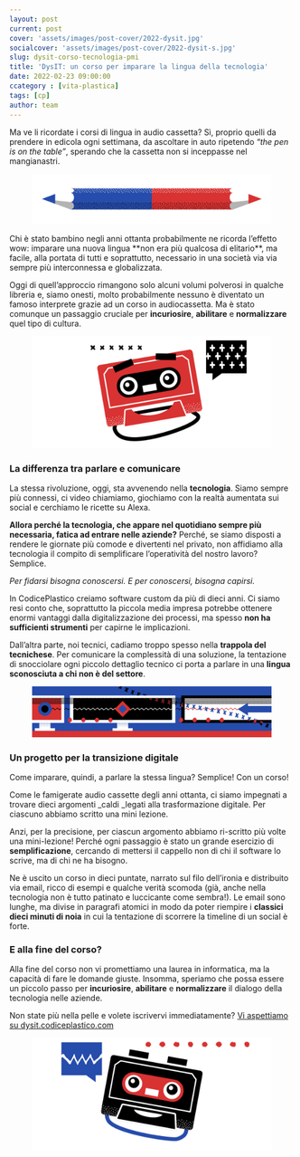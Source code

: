 ```yaml
---
layout: post
current: post
cover: 'assets/images/post-cover/2022-dysit.jpg'
socialcover: 'assets/images/post-cover/2022-dysit-s.jpg'
slug: dysit-corso-tecnologia-pmi
title: 'DysIT: un corso per imparare la lingua della tecnologia'
date: 2022-02-23 09:00:00
ccategory : [vita-plastica]
tags: [cp]
author: team
---
```





Ma ve li ricordate i corsi di lingua in audio cassetta? Sì, proprio quelli da prendere in edicola ogni settimana, da ascoltare in auto ripetendo _“the pen is on the table”_, sperando che la cassetta non si inceppasse nel mangianastri.
<figure style="text-align:center"><img src="/assets/images/post-content/dysit/dysit_l_001.png" alt="dysit" /></figure>
Chi è stato bambino negli anni ottanta probabilmente ne ricorda l’effetto wow: imparare una nuova lingua **non era più qualcosa di elitario**, ma facile, alla portata di tutti e soprattutto, necessario in una società via via sempre più interconnessa e globalizzata.

Oggi di quell’approccio rimangono solo alcuni volumi polverosi in qualche libreria e, siamo onesti, molto probabilmente nessuno è diventato un famoso interprete grazie ad un corso in audiocassetta. Ma è stato comunque un passaggio cruciale per **incuriosire**, **abilitare** e **normalizzare** quel tipo di cultura.


<figure style="text-align:center"><img src="/assets/images/post-content/dysit/dysit_s_001.png" alt="dysit" /></figure>



### La differenza tra parlare e comunicare

La stessa rivoluzione, oggi, sta avvenendo nella **tecnologia**. Siamo sempre più connessi, ci video chiamiamo, giochiamo con la realtà aumentata sui social e cerchiamo le ricette su Alexa.

**Allora perché la tecnologia, che appare nel quotidiano sempre più necessaria, fatica ad entrare nelle aziende?**
Perché, se siamo disposti a rendere le giornate più comode e divertenti nel privato, non affidiamo alla tecnologia il compito di semplificare l’operatività del nostro lavoro? Semplice.

<cite>Per fidarsi bisogna conoscersi. E per conoscersi, bisogna capirsi. </cite>




In CodicePlastico creiamo software custom da più di dieci anni. Ci siamo resi conto che, soprattutto la piccola media impresa potrebbe ottenere enormi vantaggi dalla digitalizzazione dei processi, ma spesso **non ha sufficienti strumenti** per capirne le implicazioni. 

Dall’altra parte, noi tecnici, cadiamo troppo spesso nella **trappola del tecnichese**. Per comunicare la complessità di una soluzione, la tentazione di snocciolare ogni piccolo dettaglio tecnico ci porta a parlare in una **lingua sconosciuta a chi non è del settore**.

<figure style="text-align:center"><img src="/assets/images/post-content/dysit/dysit_l_002-end.png" alt="dysit" /></figure>


### Un progetto per la transizione digitale

Come imparare, quindi, a parlare la stessa lingua? Semplice! Con un corso!

Come le famigerate audio cassette degli anni ottanta, ci siamo impegnati a trovare dieci argomenti _caldi _legati alla trasformazione digitale. Per ciascuno abbiamo scritto una mini lezione. 

Anzi, per la precisione, per ciascun argomento abbiamo ri-scritto più volte una mini-lezione! Perché ogni passaggio è stato un grande esercizio di **semplificazione**, cercando di mettersi il cappello non di chi il software lo scrive, ma di chi ne ha bisogno. 

Ne è uscito un corso in dieci puntate, narrato sul filo dell’ironia e distribuito via email, ricco di esempi e qualche verità scomoda (già, anche nella tecnologia non è tutto patinato e luccicante come sembra!). Le email sono lunghe, ma divise in paragrafi atomici in modo da poter riempire i **classici dieci minuti di noia** in cui la tentazione di scorrere la timeline di un social è forte.


### E alla fine del corso?

Alla fine del corso non vi promettiamo una laurea in informatica, ma la capacità di fare le domande giuste. Insomma, speriamo che possa essere un piccolo passo per  **incuriosire**, **abilitare** e **normalizzare** il dialogo della tecnologia nelle aziende.

Non state più nella pelle e volete iscrivervi immediatamente? 
[Vi aspettiamo su dysit.codiceplastico.com](https://dysit.codiceplastico.com/)

<figure style="text-align:center"><img src="/assets/images/post-content/dysit/dysit_s_002.png" alt="dysit" /></figure>